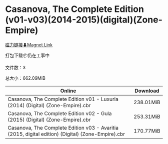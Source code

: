 # Casanova, The Complete Edition (v01-v03)(2014-2015)(digital)(Zone-Empire)

[磁力链接⬇Magnet Link](magnet:?xt=urn:btih:794561e89108732a949cb4171d68f1f5f9bcf4c6&dn=Casanova%2C%20The%20Complete%20Edition%20%28v01-v03%29%282014-2015%29%28digital%29%28Zone-Empire%29)

打包下载📦仍在工事中

文件数：3

总大小：662.09MiB

Online | Download
--- | ---
Casanova, The Complete Edition v01 - Luxuria (2014) (Digital) (Zone-Empire).cbr | 238.01MiB
Casanova, The Complete Edition v02 - Gula (2015) (Digital) (Zone-Empire).cbr | 253.31MiB
Casanova, The Complete Edition v03 - Avaritia (2015, digital edition) (Digital) (Zone-Empire).cbr | 170.77MiB